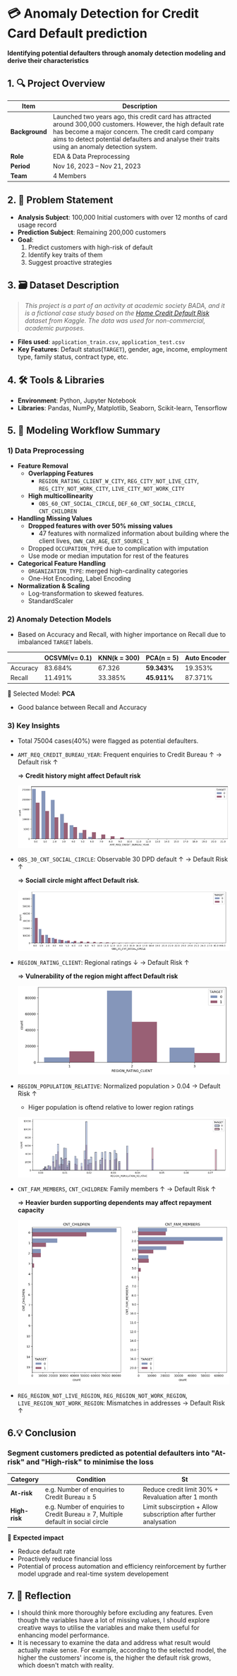 # 💳 Anomaly Detection for Credit Card Default prediction

**Identifying potential defaulters through anomaly detection modeling and derive their characteristics**

## 1. 🔍 Project Overview

| Item                                                                                                                                                                                                                                                                      | Description                                                        |
| -------------------------------------- | ------------------------------------------------------------------ |
| **Background**                         | Launched two years ago, this credit card has attracted around 300,000 customers. However, the high default rate has become a major concern. The credit card company aims to detect potential defaulters and analyse their traits using an anomaly detection system. |                                                                    |
| **Role**                                                                                                                                                                                                                                                                  | EDA & Data Preprocessing                                           |
| **Period**                                                                                                                                                                                                                                                                | Nov 16, 2023 – Nov 21, 2023                                        |
| **Team**                                                                                                                                                                                                                                                                  | 4 Members                                                          |

## 2. 🎯 Problem Statement
- **Analysis Subject**: 100,000 Initial customers with over 12 months of card usage record 
- **Prediction Subject**: Remaining 200,000 customers
- **Goal**:
  1. Predict customers with high-risk of default
  2. Identify key traits of them
  3. Suggest proactive strategies
 
## 3. 🗃️ Dataset Description
> *This project is a part of an activity at academic society BADA, and it is a fictional case study based on the [Home Credit Default Risk](https://www.kaggle.com/competitions/home-credit-default-risk) dataset from Kaggle. The data was used for non-commercial, academic purposes.*
- **Files used**: `application_train.csv`, `application_test.csv`
- **Key Features**: Default status(`TARGET`), gender, age, income, employment type, family status, contract type, etc.

## 4. 🛠 Tools & Libraries
- **Environment**: Python, Jupyter Notebook
- **Libraries**: Pandas, NumPy, Matplotlib, Seaborn, Scikit-learn, Tensorflow

## 5. 🧩 Modeling Workflow Summary

### 1) Data Preprocessing

- **Feature Removal**
    - **Overlapping Features**
        - `REGION_RATING_CLIENT_W_CITY`, `REG_CITY_NOT_LIVE_CITY`, `REG_CITY_NOT_WORK_CITY`, `LIVE_CITY_NOT_WORK_CITY`
    - **High multicollinearity**
        - `OBS_60_CNT_SOCIAL_CIRCLE`, `DEF_60_CNT_SOCIAL_CIRCLE`, `CNT_CHILDREN`
- **Handling Missing Values**
    - **Dropped features with over 50% missing values**
        - 47 features with normalized information about building where the client lives, `OWN_CAR_AGE`, `EXT_SOURCE_1`
    - Dropped `OCCUPATION_TYPE` due to complication with imputation
    - Use mode or median imputation for rest of the features
- **Categorical Feature Handling**
    - `ORGANIZATION_TYPE`: merged high-cardinality categories
    - One-Hot Encoding, Label Encoding
- **Normalization & Scaling**
    - Log-transformation to skewed features.
    - StandardScaler
  
### 2) Anomaly Detection Models

- Based on Accuracy and Recall, with higher importance on Recall due to imbalanced `TARGET` labels.

|  | OCSVM(ν= 0.1) | KNN(k = 300) | **PCA(n = 5)** | Auto Encoder |
| --- | --- | --- | --- | --- |
| Accuracy | 83.684% | 67.326 | **59.343%** | 19.353% |
| Recall | 11.491% | 33.385% | **45.911%** | 87.371% |

📌 Selected Model: **PCA**

- Good balance between Recall and Accuracy

### 3) Key Insights

- Total 75004 cases(40%) were flagged as potential defaulters.
- `AMT_REQ_CREDIT_BUREAU_YEAR`: Frequent enquiries to Credit Bureau ↑ → Default risk ↑
    
    ⇒ **Credit history might affect Default risk**
    
    ![image.png](images/countplot_AMT_REQ_CREDIT_BUREAU_YEAR.png)
    
- `OBS_30_CNT_SOCIAL_CIRCLE`: Observable 30 DPD default ↑ → Default Risk ↑
    
    ⇒ **Sociall circle might affect Default risk**.
    
    ![image.png](images/countplot_OBS_30_CNT_SOCIAL_CIRCLE.png)
    
- `REGION_RATING_CLIENT`: Regional ratings ↓ → Default Risk ↑
    
    ⇒ **Vulnerability of the region might affect Default risk**
    
    ![image.png](images/countplot_REGION_RATING_CLIENT.png)
    
- `REGION_POPULATION_RELATIVE`: Normalized population > 0.04 → Default Risk ↑
    - Higer population is oftend relative to lower region ratings
    
    ![image.png](images/hist_REGION_POPULATION_RELATIVE.png)
    
- `CNT_FAM_MEMBERS`, `CNT_CHILDREN`: Family members ↑ → Default Risk ↑
    
    ⇒ **Heavier burden supporting dependents may affect repayment capacity**
    
    ![image.png](images/countplot_CNT_FAM_MEMBERS_CHILDREN.png)
    
- `REG_REGION_NOT_LIVE_REGION`, `REG_REGION_NOT_WORK_REGION`, `LIVE_REGION_NOT_WORK_REGION`: Mismatches in addresses → Default Risk ↑

## 6.💡 Conclusion

### Segment customers predicted as potential defaulters into "At-risk" and "High-risk" to minimise the loss

| Category | Condition | St |
| --- | --- | --- |
| **At-risk** | e.g. Number of enquiries to Credit Bureau ≥ 5 | Reduce credit limit 30% + Revaluation after 1 month |
| **High-risk** | e.g. Number of enquiries to Credit Bureau ≥ 7, Multiple default in social circle | Limit subscirption + Allow subscription after further analysation |

📌 **Expected impact**

- Reduce default rate
- Proactively reduce financial loss
- Potential of process automation and efficiency reinforcement by further model upgrade and real-time system developement

## 7. 🧠 Reflection

- I should think more thoroughly before excluding any features. Even though the variables have a lot of missing values, I should explore creative ways to utilise the variables and make them useful for enhancing model performance.
- It is necessary to examine the data and address what result would actually make sense. For example, according to the selected model, the higher the customers' income is, the higher the default risk grows, which doesn't match with reality. 
